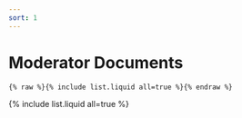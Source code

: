 ```yaml
---
sort: 1
---
```


# Moderator Documents

```
{% raw %}{% include list.liquid all=true %}{% endraw %}
```

{% include list.liquid all=true %}

